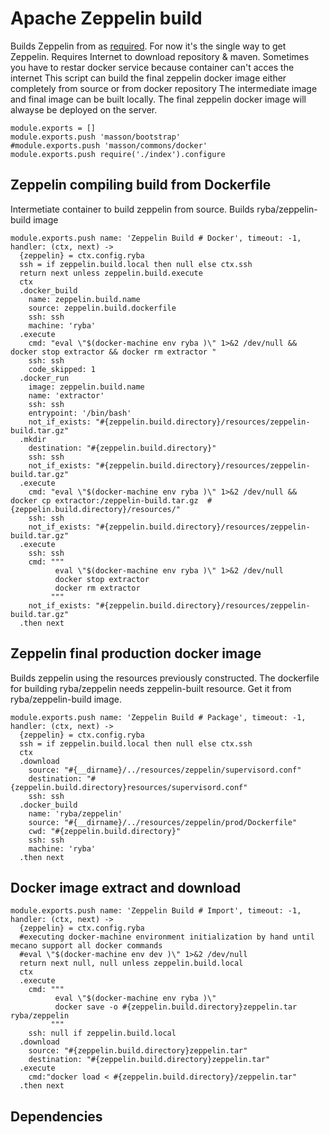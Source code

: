 # Apache Zeppelin build

Builds Zeppelin from as [required][zeppelin-build]. For now it's the single way to get Zeppelin.
Requires Internet to download repository & maven.
Sometimes you have to restar docker service because container can't acces the internet
This script can build the final zeppelin docker image either completely from source or from docker repository
The intermediate image and final image can be built locally. 
The final zeppelin docker image will alwayse be deployed on the server.

    module.exports = []
    module.exports.push 'masson/bootstrap'
    #module.exports.push 'masson/commons/docker'
    module.exports.push require('./index').configure

## Zeppelin compiling build from Dockerfile

Intermetiate container to build zeppelin from source. Builds ryba/zeppelin-build image

    module.exports.push name: 'Zeppelin Build # Docker', timeout: -1, handler: (ctx, next) ->
      {zeppelin} = ctx.config.ryba
      ssh = if zeppelin.build.local then null else ctx.ssh 
      return next unless zeppelin.build.execute
      ctx
      .docker_build
        name: zeppelin.build.name
        source: zeppelin.build.dockerfile
        ssh: ssh
        machine: 'ryba'
      .execute
        cmd: "eval \"$(docker-machine env ryba )\" 1>&2 /dev/null && docker stop extractor && docker rm extractor "
        ssh: ssh
        code_skipped: 1
      .docker_run
        image: zeppelin.build.name
        name: 'extractor'
        ssh: ssh
        entrypoint: '/bin/bash'
        not_if_exists: "#{zeppelin.build.directory}/resources/zeppelin-build.tar.gz"
      .mkdir
        destination: "#{zeppelin.build.directory}"
        ssh: ssh
        not_if_exists: "#{zeppelin.build.directory}/resources/zeppelin-build.tar.gz"
      .execute
        cmd: "eval \"$(docker-machine env ryba )\" 1>&2 /dev/null && docker cp extractor:/zeppelin-build.tar.gz  #{zeppelin.build.directory}/resources/"
        ssh: ssh
        not_if_exists: "#{zeppelin.build.directory}/resources/zeppelin-build.tar.gz"
      .execute
        ssh: ssh
        cmd: """
              eval \"$(docker-machine env ryba )\" 1>&2 /dev/null
              docker stop extractor
              docker rm extractor
             """
        not_if_exists: "#{zeppelin.build.directory}/resources/zeppelin-build.tar.gz"
      .then next

## Zeppelin final production docker image

Builds zeppelin using the resources previously constructed. The dockerfile for building ryba/zeppelin
needs zeppelin-built resource. Get it from ryba/zeppelin-build image.

    module.exports.push name: 'Zeppelin Build # Package', timeout: -1, handler: (ctx, next) ->
      {zeppelin} = ctx.config.ryba
      ssh = if zeppelin.build.local then null else ctx.ssh 
      ctx
      .download
        source: "#{__dirname}/../resources/zeppelin/supervisord.conf"
        destination: "#{zeppelin.build.directory}resources/supervisord.conf"
        ssh: ssh
      .docker_build
        name: 'ryba/zeppelin'
        source: "#{__dirname}/../resources/zeppelin/prod/Dockerfile"
        cwd: "#{zeppelin.build.directory}"
        ssh: ssh
        machine: 'ryba'
      .then next

## Docker image extract and download

    module.exports.push name: 'Zeppelin Build # Import', timeout: -1, handler: (ctx, next) ->
      {zeppelin} = ctx.config.ryba
      #executing docker-machine environment initialization by hand until mecano support all docker commands
      #eval \"$(docker-machine env dev )\" 1>&2 /dev/null
      return next null, null unless zeppelin.build.local
      ctx
      .execute 
        cmd: """
              eval \"$(docker-machine env ryba )\"
              docker save -o #{zeppelin.build.directory}zeppelin.tar ryba/zeppelin 
             """
        ssh: null if zeppelin.build.local
      .download
        source: "#{zeppelin.build.directory}zeppelin.tar"
        destination: "#{zeppelin.build.directory}zeppelin.tar"
      .execute
        cmd:"docker load < #{zeppelin.build.directory}/zeppelin.tar"
      .then next  

## Dependencies  

[zeppelin-build]:http://zeppelin.incubator.apache.org/docs/install/install.html